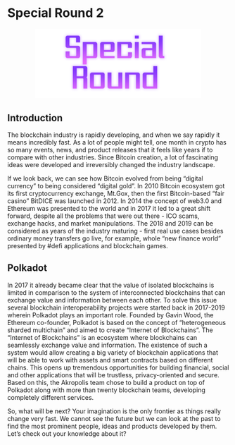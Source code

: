 ﻿# Special Round 2

<p align="middle">
	<img src="/images/quest/special.png" alt="drawing" width="75%" height="75%" />
</p>

## Introduction 

The blockchain industry is rapidly developing, and when we say rapidly it means incredibly fast. As a lot of people might tell, one month in crypto has so many events, news, and product releases that it feels like years if to compare with other industries. Since Bitcoin creation, a lot of fascinating ideas were developed and irreversibly changed the industry landscape.

If we look back, we can see how Bitcoin evolved from being “digital currency” to being considered “digital gold”. In 2010 Bitcoin ecosystem got its first cryptocurrency exchange, Mt.Gox, then the first Bitcoin-based “fair casino” BitDICE was launched in 2012. In 2014 the concept of web3.0 and Ethereum was presented to the world and in 2017 it led to a great shift forward, despite all the problems that were out there - ICO scams, exchange hacks, and market manipulations. The 2018 and 2019 can be considered as years of the industry maturing - first real use cases besides ordinary money transfers go live, for example, whole “new finance world” presented by #defi applications and blockchain games.

## Polkadot

In 2017 it already became clear that the value of isolated blockchains is limited in comparison to the system of interconnected blockchains that can exchange value and information between each other. To solve this issue several blockchain interoperability projects were started back in 2017-2019 wherein Polkadot plays an important role. Founded by Gavin Wood, the Ethereum co-founder, Polkadot is based on the concept of “heterogeneous sharded multichain” and aimed to create “Internet of Blockchains”. The “Internet of Blockchains” is an ecosystem where blockchains can seamlessly exchange value and information. The existence of such a system would allow creating a big variety of blockchain applications that will be able to work with assets and smart contracts based on different chains. This opens up tremendous opportunities for building financial, social and other applications that will be trustless, privacy-oriented and secure. Based on this, the Akropolis team chose to build a product on top of Polkadot along with more than twenty blockchain teams, developing completely different services.

So, what will be next? Your imagination is the only frontier as things really change very fast. We cannot see the future but we can look at the past to find the most prominent people, ideas and products developed by them. Let’s check out your knowledge about it?
